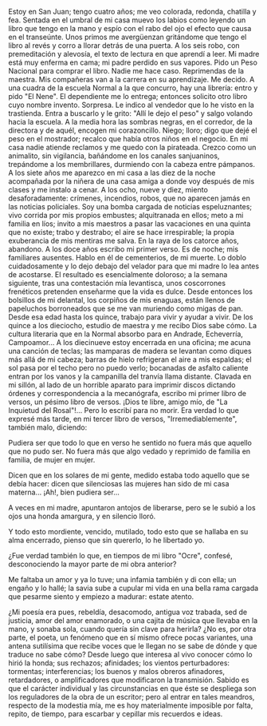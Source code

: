 


Estoy en San Juan; tengo cuatro años; me veo colorada, redonda, chatilla y fea. Sentada en el umbral de mi casa muevo los labios como leyendo un libro que tengo en la mano y espío con el rabo del ojo el efecto que causa en el transeúnte. Unos primos me avergüenzan gritándome que tengo el libro al revés y corro a llorar detrás de una puerta.
A los seis robo, con premeditación y alevosía, el texto de lectura en que aprendí a leer. Mi madre está muy enferma en cama; mi padre perdido en sus vapores. Pido un Peso Nacional para comprar el libro. Nadie me hace caso. Reprimendas de la maestra. Mis compañeras van a la carrera en su aprendizaje. Me decido. A una cuadra de la escuela Normal a la que concurro, hay una librería: entro y pido "El Nene". El dependiente me lo entrega; entonces solicito otro libro cuyo nombre invento. Sorpresa. Le indico al vendedor que lo he visto en la trastienda. Entra a buscarlo y le grito: "Allí le dejo el peso" y salgo volando hacia la escuela. A la media hora las sombras negras, en el corredor, de la directora y de aquél, encogen mi corazoncillo. Niego; lloro; digo que dejé el peso en el mostrador; recalco que había otros niños en el negocio. En mi casa nadie atiende reclamos y me quedo con la pirateada.
Crezco como un animalito, sin vigilancia, bañándome en los canales sanjuaninos, trepándome a los membrillares, durmiendo con la cabeza entre pámpanos. A los siete años me aparezco en mi casa a las diez de la noche acompañada por la niñera de una casa amiga a donde voy después de mis clases y me instalo a cenar.
A los ocho, nueve y diez, miento desaforadamente: crímenes, incendios, robos, que no aparecen jamás en las noticias policiales. Soy una bomba cargada de noticias espeluznantes; vivo corrida por mis propios embustes; alquitranada en ellos; meto a mi familia en líos; invito a mis maestros a pasar las vacaciones en una quinta que no existe; trabo y destrabo; el aire se hace irrespirable; la propia exuberancia de mis mentiras me salva. En la raya de los catorce años, abandono.
A los doce años escribo mi primer verso. Es de noche; mis familiares ausentes. Hablo en él de cementerios, de mi muerte. Lo doblo cuidadosamente y lo dejo debajo del velador para que mi madre lo lea antes de acostarse. El resultado es esencialmente doloroso; a la semana siguiente, tras una contestación mía levantisca, unos coscorrones frenéticos pretenden enseñarme que la vida es dulce.
Desde entonces los bolsillos de mi delantal, los corpiños de mis enaguas, están llenos de papeluchos borroneados que se me van muriendo como migas de pan.
Desde esa edad hasta los quince, trabajo para vivir y ayudar a vivir. De los quince a los dieciocho, estudio de maestra y me recibo Dios sabe cómo. La cultura literaria que en la Normal absorbo para en Andrade, Echeverría, Campoamor...
A los diecinueve estoy encerrada en una oficina; me acuna una canción de teclas; las mamparas de madera se levantan como diques más allá de mi cabeza; barras de hielo refrigeran el aire a mis espaldas; el sol pasa por el techo pero no puedo verlo; bocanadas de asfalto caliente entran por los vanos y la campanilla del tranvía llama distante.
Clavada en mi sillón, al lado de un horrible aparato para imprimir discos dictando órdenes y correspondencia a la mecanógrafa, escribo mi primer libro de versos, un pésimo libro de versos. ¡Dios te libre, amigo mío, de "La Inquietud del Rosal"!... Pero lo escribí para no morir.
Era verdad lo que expresé más tarde, en mi tercer libro de versos, "Irremediablemente", también malo, diciendo:

Pudiera ser que todo lo que en verso he sentido
no fuera más que aquello que no pudo ser.
No fuera más que algo vedado y reprimido
de familia en familia, de mujer en mujer.

Dicen que en los solares de mi gente, medido
estaba todo aquello que se debía hacer:
dicen que silenciosas las mujeres han sido
de mi casa materna... ¡Ah!, bien pudiera ser...

A veces en mi madre, apuntaron antojos
de liberarse, pero se le subió a los ojos
una honda amargura, y en silencio lloró.

Y todo esto mordiente, vencido, mutilado,
todo esto que se hallaba en su alma encerrado,
pienso que sin quererlo, lo he libertado yo.

¿Fue verdad también lo que, en tiempos de mi libro "Ocre", confesé, desconociendo la mayor parte de mi obra anterior?

Me faltaba un amor y ya lo tuve;
una infamia también y di con ella;
un engaño y lo hallé; la savia sube
a cupular mi vida en una bella
rama cargada que pesarme siento
y empiezo a madurar: estate atento.

¿Mi poesía era pues, rebeldía, desacomodo, antigua voz trabada, sed de justicia, amor del amor enamorado, o una cajita de música que llevaba en la mano, y sonaba sola, cuando quería sin clave para herirla?
¿No es, por otra parte, el poeta, un fenómeno que en sí mismo ofrece pocas variantes, una antena sutilísima que recibe voces que le llegan no se sabe de dónde y que traduce no sabe cómo?
Desde luego que interesa al vivo conocer cómo lo hirió la honda; sus rechazos; afinidades; los vientos perturbadores: tormentas; interferencias; los buenos y malos obreros afinadores, retardadores, o amplificadores que modificaron la transmisión.
Sabido es que el carácter individual y las circunstancias en que éste se despliega son los reguladores de la obra de un escritor; pero al entrar en tales meandros, respecto de la modestia mía, me es hoy materialmente imposible por falta, repito, de tiempo, para escarbar y cepillar mis recuerdos e ideas.
